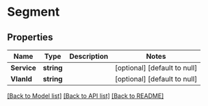 # Segment

## Properties
Name | Type | Description | Notes
------------ | ------------- | ------------- | -------------
**Service** | **string** |  | [optional] [default to null]
**VlanId** | **string** |  | [optional] [default to null]

[[Back to Model list]](../README.md#documentation-for-models) [[Back to API list]](../README.md#documentation-for-api-endpoints) [[Back to README]](../README.md)

